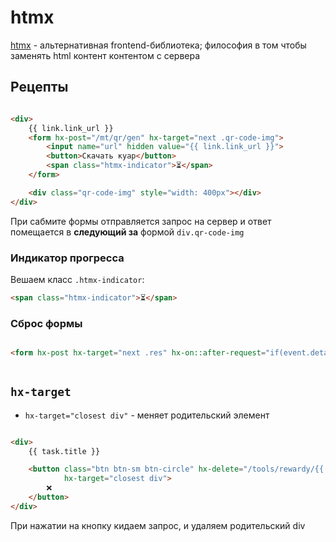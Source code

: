 # htmx

[htmx](https://htmx.org/) - альтернативная frontend-библиотека; философия в том чтобы заменять html контент контентом с
сервера

## Рецепты

```html

<div>
    {{ link.link_url }}
    <form hx-post="/mt/qr/gen" hx-target="next .qr-code-img">
        <input name="url" hidden value="{{ link.link_url }}">
        <button>Скачать куар</button>
        <span class="htmx-indicator">⏳</span>
    </form>

    <div class="qr-code-img" style="width: 400px"></div>
</div>
```

При сабмите формы отправляется запрос на сервер и ответ помещается в **следующий за**
формой `div.qr-code-img`

### Индикатор прогресса

Вешаем класс `.htmx-indicator`:

```html
<span class="htmx-indicator">⏳</span>
```

### Сброс формы

```html

<form hx-post hx-target="next .res" hx-on::after-request="if(event.detail.successful) this.reset()">
    
```

## `hx-target`

- `hx-target="closest div"` - меняет родительский элемент

```html

<div>
    {{ task.title }}

    <button class="btn btn-sm btn-circle" hx-delete="/tools/rewardy/{{ task.id }}" hx-swap="delete"
            hx-target="closest div">
        ❌
    </button>
</div>

```

При нажатии на кнопку кидаем запрос, и удаляем родительский div

